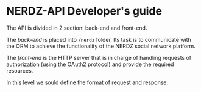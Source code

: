 NERDZ-API Developer's guide
===========================

The API is divided in 2 section: back-end and front-end.

The _back-end_ is placed into `/nerdz` folder. Its task is to communicate with the ORM to achieve the functionality of the NERDZ social network platform.

The _front-end_ is the HTTP server that is in charge of handling requests of authorization (using the OAuth2 protocol) and provide the required resources.

In this level we sould define the format of request and response.

